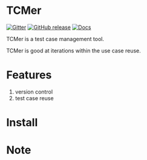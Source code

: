 TCMer
====================

[![Gitter](https://badges.gitter.im/yaitza/tcmer.svg)](https://gitter.im/yaitza/tcmer?utm_source=badge&utm_medium=badge&utm_campaign=pr-badge&utm_content=body_badge)
[![GitHub release](https://img.shields.io/github/release/yaitza/tcmwe.svg)](https://github.com/yaitza/tcmer/releases)
[![Docs](https://img.shields.io/badge/Docs-English-blue.svg)](https://github.com/yaitza/tcmer/blob/master/README.md)

TCMer is a test case management tool.

TCMer is good at iterations within the use case reuse.

Features
====================
1. version control  
2. test case reuse

Install 
====================


Note
====================
